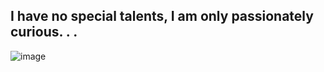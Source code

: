 ## I have no special talents, I am only passionately curious. . .

![image](https://github.com/user-attachments/assets/873ec8be-0f03-42df-80b1-330eb5ff5e78)

<!--
**slimreap3r/slimreap3r** is a ✨ _special_ ✨ repository because its `README.md` (this file) appears on your GitHub profile.

Here are some ideas to get you started:

- 🔭 I’m currently working on ...
- 🌱 I’m currently learning ...
- 👯 I’m looking to collaborate on ...
- 🤔 I’m looking for help with ...
- 💬 Ask me about ...
- 📫 How to reach me: ...
- 😄 Pronouns: ...
- ⚡ Fun fact: ...
-->
